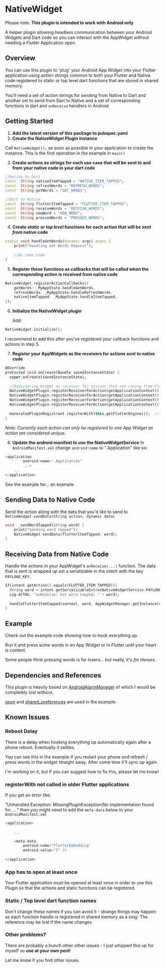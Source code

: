 
# NativeWidget
Please note: 
**This plugin is intended to work with Android only**

A helper plugin allowing headless communication between your Android Widgets and Dart code so you can interact with the AppWidget without needing a Flutter Application open.

## Overview
You can use this plugin to 'plug' your Android App Widget into your Flutter application using *action* strings common to both your Flutter and Native code registered to static or top level dart functions that are stored in shared memory.

You'll need a set of *action* strings for sending from Native to Dart and another set to send from Dart to Native and a set of corresponding functions in dart and `onReceive` handlers in Android

## Getting Started

1. **Add the latest version of this package to pubspec.yaml**
2. **Create the NativeWidget Plugin instance**

Call `NativeWidget();` as soon as possible in your application to create the instance. This is the first operation in the example in `main()`

3. **Create actions as strings for each use case that will be sent to and from your native code in your dart code**
```dart  
//Native to Dart
const  String nativeItemTapped = "NATIVE_ITEM_TAPPED";
const  String refreshWords = "REFRESH_WORDS";
const  String getWords = "GET_WORDS";

//Dart to Native
const  String flutterItemTapped = "FLUTTER_ITEM_TAPPED";
const  String receiveWords = "RECEIVE_WORDS";
const  String newWord = "NEW_WORD";
const  String pressedWords = "PRESSED_WORDS";
```
4. **Create *static or top level* functions for each action that will be *sent from* native code**
```dart
static void handleGetWords(dynamic args) async {
	print("Handling Get Words Request");
	
	//Do some code
}
```
5. **Register these functions as callbacks that will be called when the corresponding  action is received from native code**
```dart
NativeWidget.registerActionCallbacks({
	getWords: _MyAppState.handleGetWords,
	refreshWords: _MyAppState.handleRefreshWords,
	nativeItemTapped: _MyAppState.handleItemTapped,
});
```
6. **Initialize the NativeWidget plugin**

	Add:
```dart
NativeWidget.initialize();
```
I recommend to add this after you've registered your callback functions and actions in step 5.

7. **Register your AppWidgets as the receivers for actions *sent to* native code**
```dart
@Override  
protected void onCreate(Bundle savedInstanceState) {  
  super.onCreate(savedInstanceState);  
  
  //Registering Widget as receiver for actions that are coming from Flutter  
  NativeWidgetPlugin.registerReceiverForAction(getApplicationContext(), FLUTTER_ITEM_TAPPED, NativeWidgetExampleAppWidget.class);  
  NativeWidgetPlugin.registerReceiverForAction(getApplicationContext(), RECEIVE_WORDS, NativeWidgetExampleAppWidget.class);  
  NativeWidgetPlugin.registerReceiverForAction(getApplicationContext(), NEW_WORD, NativeWidgetExampleAppWidget.class);  
  NativeWidgetPlugin.registerReceiverForAction(getApplicationContext(), PRESSED_WORDS, NativeWidgetExampleAppWidget.class);
  
  GeneratedPluginRegistrant.registerWith(this.getFlutterEngine());  //This should be automatically generated.
}
```

*Note: Currently each action can only be registered to one App Widget as action are considered unique.*

8. **Update the android manifest to use the NativeWidgetService**
In `AndroidManifest.xml` change `android:name` to ".Application" like so:

```dart
<application
        android:name=".Application"
		...>
	...
</application>
```

See the example for... an example.

## Sending Data to Native Code
Send the action along with the data that you'd like to send to `NativeWidget.sendData(String action, dynamic data)`
```dart
void  _sendWordTapped(String word) {
	print("Sending word tapped");
	NativeWidget.sendData(flutterItemTapped, word);
}
```

## Receiving Data from Native Code
Handle the actions in your AppWidget's `onReceive(...)` function. The data that is sent is wrapped up ast a serializable in the intent with the key `PAYLOAD_KEY`. 
```dart
if(intent.getAction().equals(FLUTTER_ITEM_TAPPED)){  
  String word = intent.getSerializableExtra(NativeWidgetService.PAYLOAD_KEY).toString();
  Log.d(TAG, "onReceive: Got word tapped: " + word);
  
  handleFlutterItemTapped(context, word, AppWidgetManager.getInstance(context), appWidgetId);
}
```

## Example
Check out the example code showing how to hook everything up.

Run it and press some words in an App Widget or in Flutter until your heart is content. 

Some people think pressing words is for losers... but really, *it's for Heroes.*

## Dependencies and References
This plugin is heavily based on [AndroidAlarmManager](https://github.com/flutter/plugins/tree/master/packages/android_alarm_manager) of which I would be completely lost without.

[gson](https://github.com/google/gson) and [shared_preferences](https://pub.dev/packages/shared_preferences) are used in the example.

## Known Issues

### Reboot Delay
There is a delay when hooking everything up automatically again after a phone reboot. Eventually it settles.

You can see this in the example if you restart your phone and refresh / press words in the widget straight away. After some time it'll sync up again.

I'm working on it, but if you can suggest how to fix this, please let me know!

### registerWith not called in older Flutter applications

If you get an error like: 

"Unhandled Exception: MissingPluginException(No implementation found for ... " then you might need to add the `meta-data` below to your `AndroidManifest.xml` 

```dart
<application>
	
	...

	<meta-data
		android:name="flutterEmbedding"
		android:value="2" />
	
</application>
```

### App has to open at least once
Your Flutter application must be opened at least once in order to use this Plugin so that the actions and static functions can be registered.

### Static / Top level dart function names
Don't change these names if you can avoid it - strange things may happen as each function handle is registered in shared memory as a *long*. The reference may be lost if the name changes

### Other problems?
There are probably a bunch other other issues - I just whipped this up for myself so **use at your own peril**!

Let me know if you find other issues.
